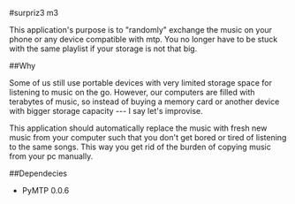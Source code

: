 #surpriz3 m3


This application's purpose is to "randomly" exchange the music
on your phone or any device compatible with mtp. You no longer have
to be stuck with the same playlist if your storage is not that big.

##Why

Some of us still use portable devices with very limited storage space for listening
to music on the go. However, our computers are filled with terabytes of music, so instead of buying
a memory card or another device with bigger storage capacity --- I say let's improvise.

This application should automatically replace the music with fresh new music from your computer
such that you don't get bored or tired of listening to the same songs. This way you get rid of the
burden of copying music from your pc manually.

##Dependecies

- PyMTP 0.0.6
